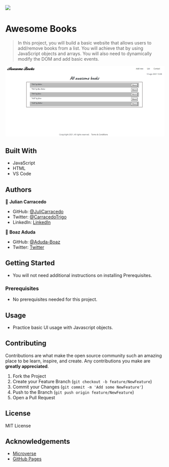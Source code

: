 ![](https://img.shields.io/badge/Microverse-blueviolet)

# Awesome Books

> In this project, you will build a basic website that allows users to add/remove books from a list. You will achieve that by using JavaScript objects and arrays. You will also need to dynamically modify the DOM and add basic events.

![Snapshot](screenshot.PNG)

## Built With

- JavaScript
- HTML
- VS Code

## Authors

👤 **Julian Carracedo**

- GitHub: [@JuliCarracedo](https://github.com/JuliCarracedo)
- Twitter: [@CarracedoTrigo](https://twitter.com/CarracedoTrigo)
- LinkedIn: [LinkedIn](https://www.linkedin.com/in/julian-carracedo)

👤 **Boaz Aduda**

- GitHub: [@Aduda-Boaz](https://github.com/Aduda-Boaz)
- Twitter: [Twitter](https://twitter.com/BoazAduda)

## Getting Started

- You will not need additional instructions on installing Prerequisites.

### Prerequisites

- No prerequisites needed for this project.

## Usage

- Practice basic UI usage with Javascript objects.

## Contributing

Contributions are what make the open source community such an amazing place to be learn, inspire, and create. Any contributions you make are **greatly appreciated**.

1. Fork the Project
2. Create your Feature Branch (`git checkout -b feature/NewFeature`)
3. Commit your Changes (`git commit -m 'Add some NewFeature'`)
4. Push to the Branch (`git push origin feature/NewFeature`)
5. Open a Pull Request

## License

MIT License

## Acknowledgements

- [Microverse](https://www.microverse.org)
- [GitHub Pages](https://pages.github.com)

